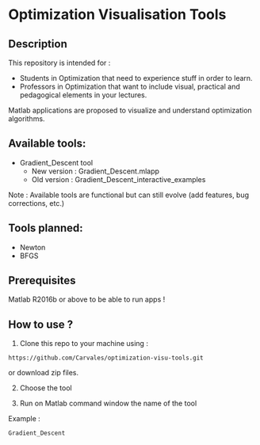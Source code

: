 # Optimization Visualisation Tools

## Description
This repository is intended for :
- Students in Optimization that need to experience stuff in order to learn. 
- Professors in Optimization that want to include visual, practical and pedagogical elements in your lectures.

Matlab applications are proposed to visualize and understand optimization algorithms.

## Available tools:

- Gradient_Descent tool
  * New version : Gradient_Descent.mlapp
  * Old version : Gradient_Descent_interactive_examples 

Note : Available tools are functional but can still evolve (add features, bug corrections, etc.)

## Tools planned:
- Newton
- BFGS

## Prerequisites
Matlab R2016b or above to be able to run apps !

## How to use ?

1) Clone this repo to your machine using :

```
https://github.com/Carvales/optimization-visu-tools.git
```
or download zip files.

2) Choose the tool

3) Run on Matlab command window the name of the tool

Example :

```
Gradient_Descent
```
